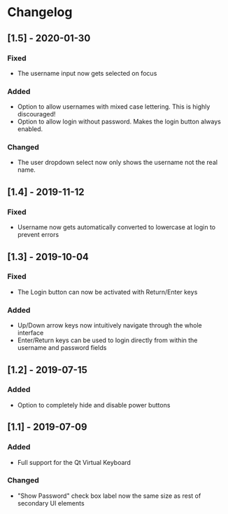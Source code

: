 # Changelog

## [1.5] - 2020-01-30
### Fixed
- The username input now gets selected on focus

### Added
- Option to allow usernames with mixed case lettering. This is highly discouraged!
- Option to allow login without password. Makes the login button always enabled.

### Changed
- The user dropdown select now only shows the username not the real name.

## [1.4] - 2019-11-12
### Fixed
- Username now gets automatically converted to lowercase at login to prevent errors

## [1.3] - 2019-10-04
### Fixed
- The Login button can now be activated with Return/Enter keys

### Added
- Up/Down arrow keys now intuitively navigate through the whole interface
- Enter/Return keys can be used to login directly from within the username and password fields

## [1.2] - 2019-07-15
### Added
- Option to completely hide and disable power buttons

## [1.1] - 2019-07-09
### Added
- Full support for the Qt Virtual Keyboard

### Changed
- "Show Password" check box label now the same size as rest of secondary UI elements

